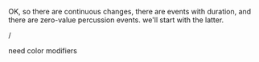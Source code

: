 OK, so there are continuous changes, there are events with duration, and there are zero-value percussion events. we'll start with the latter.

/

need color modifiers